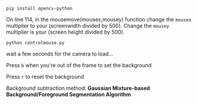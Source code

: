 ```pip install opencv-python```

On line 114, in the mousemove(mousex,mousey) function change the ```mousex``` multiplier to your (screenwidth divided by 500). Change the ```mousey``` multiplier is your (screen height divided by 500).

```python controlmouse.py```

wait a few seconds for the camera to load...

Press ```b``` when you're out of the frame to set the background

Press ```r``` to reset the background


Background subtraction method: **Gaussian Mixture-based Background/Foreground Segmentation Algorithm** 

